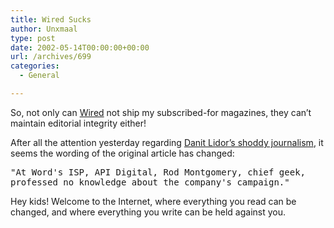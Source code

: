 ```yaml
---
title: Wired Sucks
author: Unxmaal
type: post
date: 2002-05-14T00:00:00+00:00
url: /archives/699
categories:
  - General

---
```

So, not only can [Wired][1] not ship my subscribed-for magazines, they can&#8217;t maintain editorial integrity either! 

After all the attention yesterday regarding [Danit Lidor&#8217;s shoddy journalism][2], it seems the wording of the original article has changed: 

<tt>"At Word's ISP, API Digital, Rod Montgomery, chief geek, professed no knowledge about the company's campaign."</tt> 

Hey kids! Welcome to the Internet, where everything you read can be changed, and where everything you write can be held against you.

 [1]: http://www.wired.com
 [2]: http://www.wired.com/news/culture/0,1284,52435,00.html